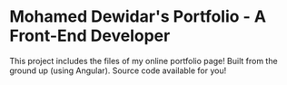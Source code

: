 # Mohamed Dewidar's Portfolio - A Front-End Developer

This project includes the files of my online portfolio page!
Built from the ground up (using Angular). Source code available for you!
